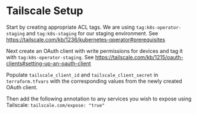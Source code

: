 # Tailscale Setup

Start by creating appropriate ACL tags. We are using `tag:k8s-operator-staging` and `tag:k8s-staging` for our staging environment. See https://tailscale.com/kb/1236/kubernetes-operator#prerequisites

Next create an OAuth client with write permissions for devices and tag it with `tag:k8s-operator-staging`. See https://tailscale.com/kb/1215/oauth-clients#setting-up-an-oauth-client

Populate `tailscale_client_id` and `tailscale_client_secret` in `terraform.tfvars` with the corresponding values from the newly created OAuth client.

Then add the following annotation to any services you wish to expose using Tailscale: `tailscale.com/expose: "true"`
